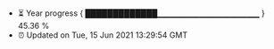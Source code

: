 - ⏳ Year progress { █████████████▁▁▁▁▁▁▁▁▁▁▁▁▁▁▁▁▁ } 45.36 %
- ⏰ Updated on Tue, 15 Jun 2021 13:29:54 GMT

